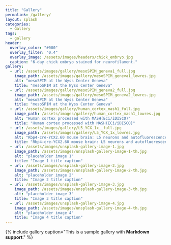 ```yaml
---
title: "Gallery"
permalink: /gallery/
layout: splash
categories:
  - Gallery
tags:
  - gallery
header:
  overlay_color: "#000"
  overlay_filter: "0.4"
  overlay_image: /assets/images/headers/chick_embryo.jpg
  caption: "6-day chick embryo stained for neurofilament."
gallery:
  - url: /assets/images/gallery/mesoSPIM_geneva1_full.jpg
    image_path: /assets/images/gallery/mesoSPIM_geneva1_lowres.jpg
    alt: "mesoSPIM at the Wyss Center Geneva"
    title: "mesoSPIM at the Wyss Center Geneva"
  - url: /assets/images/gallery/mesoSPIM_geneva2_full.jpg
    image_path: /assets/images/gallery/mesoSPIM_geneva2_lowres.jpg
    alt: "mesoSPIM at the Wyss Center Geneva"
    title: "mesoSPIM at the Wyss Center Geneva"
  - url: /assets/images/gallery/human_cortex_mash1_full.jpg
    image_path: /assets/images/gallery/human_cortex_mash1_lowres.jpg
    alt: "Human cortex processed with MASH(ECi/iDISCO)"
    title: "Human cortex processed with MASH(ECi/iDISCO)"
  - url: /assets/images/gallery/L5_YCX_1x__full.jpg
    image_path: /assets/images/gallery/L5_YCX_1x_lowres.jpg
    alt: "Rbp4-cre-YCX2.60 mouse brain: L5 neurons and autofluorescence"
    title: "Rbp4-cre-YCX2.60 mouse brain: L5 neurons and autofluorescence"
  - url: /assets/images/unsplash-gallery-image-1.jpg
    image_path: /assets/images/unsplash-gallery-image-1-th.jpg
    alt: "placeholder image 1"
    title: "Image 1 title caption"
  - url: /assets/images/unsplash-gallery-image-2.jpg
    image_path: /assets/images/unsplash-gallery-image-2-th.jpg
    alt: "placeholder image 2"
    title: "Image 2 title caption"
  - url: /assets/images/unsplash-gallery-image-3.jpg
    image_path: /assets/images/unsplash-gallery-image-3-th.jpg
    alt: "placeholder image 3"
    title: "Image 3 title caption"
  - url: /assets/images/unsplash-gallery-image-4.jpg
    image_path: /assets/images/unsplash-gallery-image-4-th.jpg
    alt: "placeholder image 4"
    title: "Image 4 title caption"
---
```


{% include gallery caption="This is a sample gallery with **Markdown support**." %}
